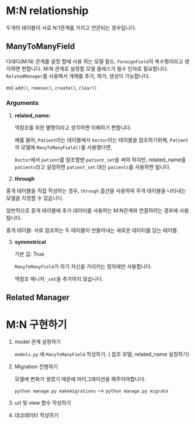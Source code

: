 # M:N relationship

 두개의 테이블이 서로  N:1관계를 가지고 연관되는 경우입니다.


 ## ManyToManyField

   다대다(M:N) 관계를 설정 할때 사용 하는 모델 필드. `ForeignField`의 복수형이라고 생각하면 편합니다.
 M:N 관계로 설정할 모델 클래스가 필수 인자로 필요합니다.
 `RelatedManager`를  사용해서 개체를 추가, 제거, 생성이 가능합니다. 

ex) `add()`, `remove()`, `create()`, `clear()`

### Arguments

1. **related_name:** 

   역참조를 위한 별명이라고 생각하면 이해하기 편합니다. 

   예를 들어, `Patient`라는 테이블에서 `Doctor`라는 테이블을 참조하기위해, `Patient`의 모델에 `ManyToManyField()`를 사용했다면,

   `Doctor`에서 `patient`를 참조할땐 `patient_set`을 써야 하지만, related_name을 `patients`라고 설정하면 `patient_set` 대신 `patients`를 사용하면 됩니다.



2.  **through** 

   중개 테이블을 직접 작성하는 경우, `through` 옵션을 사용하여 주개 테이블을 나타내는 모델을 지정할 수 있습니다. 

   일반적으로 중개 테이블에 추가 데이터를 사용하는 M:N관계와 연결하려는 경우에 사용됩니다.

   중개 테이블: 서로 참조하는 두 테이블이 만들어내는 새로운 데이터를 담는 테이블.



3. **symmetrical**

   기본 값: True

   `ManyToManyField`가 자기 자신을 가리키는 정의에만 사용합니다. 

   역참조 매니저 `_set`을 추가하지 않습니다.

   

## Related Manager



# M:N 구현하기

1. model 관계 설정하기

   `models.py` 에 `ManyToManyField` 작성하기. ( 참조 모델, related_name 설정하기)

   

2. Migration 진행하기

   모델에 변화가 생겼기 때문에 마이그래이션을 해주어야합니다.

   `python manage.py makemigrations`  --> `python manage.py migrate`

   

3. url 및 view 함수 작성하기
4.  데코레이터 작성하기
